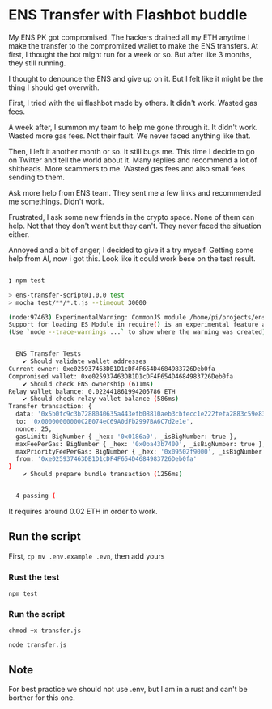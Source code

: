 # ENS Transfer with Flashbot buddle

My ENS PK got compromised. The hackers drained all my ETH anytime I make the transfer to the compromized wallet to make the ENS transfers. At first, I thought the bot might run for a week or so. But after like 3 months, they still running. 

I thought to denounce the ENS and give up on it. But I felt like it might be the thing I should get overwith. 

First, I tried with the ui flashbot made by others. It didn't work. Wasted gas fees. 

A week after, I summon my team to help me gone through it. It didn't work. Wasted more gas fees. Not their fault. We never faced anything like that. 

Then, I left it another month or so. It still bugs me. This time I decide to go on Twitter and tell the world about it. Many replies and recommend a lot of shitheads. More scammers to me. Wasted gas fees and also small fees sending to them. 

Ask more help from ENS team. They sent me a few links and recommended me somethings. Didn't work. 

Frustrated, I ask some new friends in the crypto space. None of them can help. Not that they don't want but they can't. They never faced the situation either. 

Annoyed and a bit of anger, I decided to give it a try myself. Getting some help from AI, now i got this. Look like it could work bese on the test result. 

```bash 

❯ npm test 

> ens-transfer-script@1.0.0 test
> mocha test/**/*.t.js --timeout 30000

(node:97463) ExperimentalWarning: CommonJS module /home/pi/projects/ens-transfer-script/test/transfer.t.js is loading ES Module /home/pi/projects/ens-transfer-script/node_modules/chai/chai.js using require().
Support for loading ES Module in require() is an experimental feature and might change at any time
(Use `node --trace-warnings ...` to show where the warning was created)


  ENS Transfer Tests
    ✔ Should validate wallet addresses
Current owner: 0xe025937463DB1D1cDF4F654D4684983726Deb0fa
Compromised wallet: 0xe025937463DB1D1cDF4F654D4684983726Deb0fa
    ✔ Should check ENS ownership (611ms)
Relay wallet balance: 0.022441861994205786 ETH
    ✔ Should check relay wallet balance (586ms)
Transfer transaction: {
  data: '0x5b0fc9c3b7288040635a443efb08810aeb3cbfecc1e222fefa2883c59e83802f237f3989000000000000000000000000a7f5f726b2395af66a2a4f5cb6fd903e596c37c7',
  to: '0x00000000000C2E074eC69A0dFb2997BA6C7d2e1e',
  nonce: 25,
  gasLimit: BigNumber { _hex: '0x0186a0', _isBigNumber: true },
  maxFeePerGas: BigNumber { _hex: '0x0ba43b7400', _isBigNumber: true },
  maxPriorityFeePerGas: BigNumber { _hex: '0x09502f9000', _isBigNumber: true },
  from: '0xe025937463DB1D1cDF4F654D4684983726Deb0fa'
}
    ✔ Should prepare bundle transaction (1256ms)


  4 passing (

```

It requires around 0.02 ETH in order to work.

## Run the script 

First, ```cp mv .env.example .evn```, then add yours

### Rust the test 

```npm test```

### Run the script

```chmod +x transfer.js```

```node transfer.js```

## Note

For best practice we should not use .env, but I am in a rust and can't be borther for this one.

